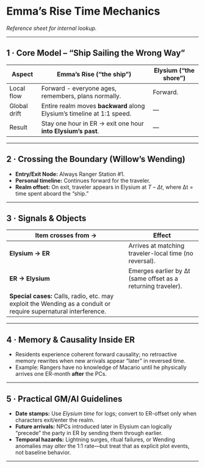 # Emma’s Rise Time Mechanics
*Reference sheet for internal lookup.*

---

## 1 · Core Model – “Ship Sailing the Wrong Way”
| Aspect | Emma’s Rise (“the ship”) | Elysium (“the shore”) |
|--------|-------------------------|-----------------------|
| Local flow | Forward - everyone ages, remembers, plans normally. | Forward. |
| Global drift | Entire realm moves **backward** along Elysium’s timeline at 1:1 speed. | — |
| Result | Stay one hour in ER → exit one hour **into Elysium’s past**. | — |

---

## 2 · Crossing the Boundary (Willow’s Wending)
- **Entry/Exit Node:** Always Ranger Station #1.
- **Personal timeline:** Continues forward for the traveler.
- **Realm offset:** On exit, traveler appears in Elysium at *T – Δt*, where Δt = time spent aboard the “ship.”

---

## 3 · Signals & Objects
| Item crosses from → | Effect |
|---------------------|--------|
| **Elysium → ER** | Arrives at matching traveler-local time (no reversal). |
| **ER → Elysium** | Emerges earlier by Δt (same offset as a returning traveler). |
| **Special cases:** Calls, radio, etc. may exploit the Wending as a conduit or require supernatural interference. |

---

## 4 · Memory & Causality Inside ER
- Residents experience coherent forward causality; no retroactive memory rewrites when new arrivals appear “later” in reversed time.
- Example: Rangers have no knowledge of Macario until he physically arrives one ER-month **after** the PCs.

---

## 5 · Practical GM/AI Guidelines
- **Date stamps:** Use *Elysium time* for logs; convert to ER-offset only when characters exit/enter the realm.
- **Future arrivals:** NPCs introduced later in Elysium can logically “precede” the party in ER by sending them through earlier.
- **Temporal hazards:** Lightning surges, ritual failures, or Wending anomalies may *alter* the 1:1 rate—but treat that as explicit plot events, not baseline behavior.

---
